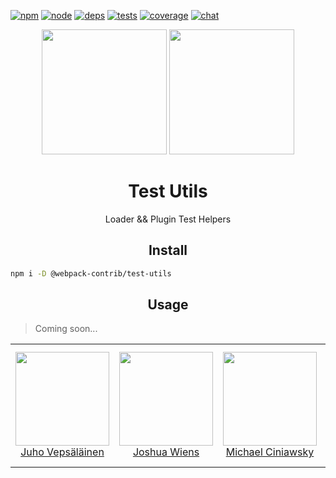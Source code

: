 [![npm][npm]][npm-url]
[![node][node]][node-url]
[![deps][deps]][deps-url]
[![tests][tests]][tests-url]
[![coverage][cover]][cover-url]
[![chat][chat]][chat-url]

<div align="center">
  <img width="200" height="200" src="https://cdn.worldvectorlogo.com/logos/jest.svg">
  <a href="https://webpack.js.org/">
    <img width="200" height="200" src="https://webpack.js.org/assets/icon-square-big.svg">
  </a>
  <h1>Test Utils</h1>
  <p>Loader && Plugin Test Helpers</p>
</div>

<h2 align="center">Install</h2>

```bash
npm i -D @webpack-contrib/test-utils
```

<h2 align="center">Usage</h2>

> Coming soon...

<table>
  <tbody>
    <tr>
      <td align="center">
        <a href="https://github.com/bebraw">
          <img width="150" height="150" src="https://github.com/bebraw.png?v=3&s=150">
          </br>
          Juho Vepsäläinen
        </a>
      </td>
      <td align="center">
        <a href="https://github.com/d3viant0ne">
          <img width="150" height="150" src="https://github.com/d3viant0ne.png?v=3&s=150">
          </br>
          Joshua Wiens
        </a>
      </td>
      <td align="center">
        <a href="https://github.com/michael-ciniawsky">
          <img width="150" height="150" src="https://github.com/michael-ciniawsky.png?v=3&s=150">
          </br>
          Michael Ciniawsky
        </a>
      </td>
      <td align="center">
        <a href="https://github.com/evilebottnawi">
          <img width="150" height="150" src="https://github.com/evilebottnawi.png?v=3&s=150">
          </br>
          Alexander Krasnoyarov
        </a>
      </td>
    </tr>
  <tbody>
</table>


[npm]: https://img.shields.io/npm/v/@webpack-contrib/test-utils.svg
[npm-url]: https://npmjs.com/package/@webpack-contrib/test-utils

[node]: https://img.shields.io/node/v/test-utils.svg
[node-url]: https://nodejs.org

[deps]: https://david-dm.org/webpack-contrib/test-utils.svg
[deps-url]: https://david-dm.org/webpack-contrib/test-utils

[tests]: https://circleci.com/gh/webpack-contrib/test-utils.svg?style=svg
[tests-url]: https://circleci.com/gh/webpack-contrib/test-utils

[cover]: https://codecov.io/gh/webpack-contrib/test-utils/branch/master/graph/badge.svg
[cover-url]: https://codecov.io/gh/webpack-contrib/test-utils

[chat]: https://img.shields.io/badge/gitter-webpack%2Fwebpack-brightgreen.svg
[chat-url]: https://gitter.im/webpack/webpack
